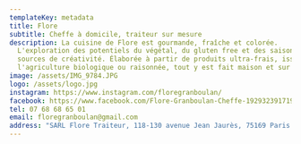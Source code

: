 ```yaml
---
templateKey: metadata
title: Flore
subtitle: Cheffe à domicile, traiteur sur mesure
description: La cuisine de Flore est gourmande, fraîche et colorée.
  L'exploration des potentiels du végétal, du gluten free et des saisons y sont
  sources de créativité. Élaborée à partir de produits ultra-frais, issus de
  l'agriculture biologique ou raisonnée, tout y est fait maison et sur mesure.
image: /assets/IMG_9784.JPG
logo: /assets/logo.jpg
instagram: https://www.instagram.com/floregranboulan/
facebook: https://www.facebook.com/Flore-Granboulan-Cheffe-1929323917195601/
tel: 07 68 68 65 01
email: floregranboulan@gmail.com
address: "SARL Flore Traiteur, 118-130 avenue Jean Jaurès, 75169 Paris "
---
```


